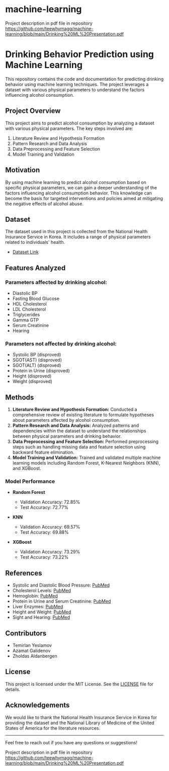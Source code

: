 # machine-learning

Project description in pdf file in repository
https://github.com/teewhymagg/machine-learning/blob/main/Drinking%20ML%20Presentation.pdf

# Drinking Behavior Prediction using Machine Learning

This repository contains the code and documentation for predicting drinking behavior using machine learning techniques. The project leverages a dataset with various physical parameters to understand the factors influencing alcohol consumption.

## Project Overview

This project aims to predict alcohol consumption by analyzing a dataset with various physical parameters. The key steps involved are:

1. Literature Review and Hypothesis Formation
2. Pattern Research and Data Analysis
3. Data Preprocessing and Feature Selection
4. Model Training and Validation

## Motivation

By using machine learning to predict alcohol consumption based on specific physical parameters, we can gain a deeper understanding of the factors influencing alcohol consumption behavior. This knowledge can become the basis for targeted interventions and policies aimed at mitigating the negative effects of alcohol abuse.

## Dataset

The dataset used in this project is collected from the National Health Insurance Service in Korea. It includes a range of physical parameters related to individuals' health.

- [Dataset Link](https://www.data.go.kr/data/15007122/fileData.do)

## Features Analyzed

### Parameters affected by drinking alcohol:
- Diastolic BP
- Fasting Blood Glucose
- HDL Cholesterol
- LDL Cholesterol
- Triglycerides
- Gamma GTP
- Serum Creatinine
- Hearing

### Parameters not affected by drinking alcohol:
- Systolic BP (disproved)
- SGOT(AST) (disproved)
- SGOT(ALT) (disproved)
- Protein in Urine (disproved)
- Height (disproved)
- Weight (disproved)

## Methods

1. **Literature Review and Hypothesis Formation:** Conducted a comprehensive review of existing literature to formulate hypotheses about parameters affected by alcohol consumption.
2. **Pattern Research and Data Analysis:** Analyzed patterns and dependencies within the dataset to understand the relationships between physical parameters and drinking behavior.
3. **Data Preprocessing and Feature Selection:** Performed preprocessing steps such as handling missing data and feature selection using backward feature elimination.
4. **Model Training and Validation:** Trained and validated multiple machine learning models including Random Forest, K-Nearest Neighbors (KNN), and XGBoost.

### Model Performance

- **Random Forest**
  - Validation Accuracy: 72.85%
  - Test Accuracy: 72.77%

- **KNN**
  - Validation Accuracy: 69.57%
  - Test Accuracy: 69.88%

- **XGBoost**
  - Validation Accuracy: 73.29%
  - Test Accuracy: 73.22%

## References

- Systolic and Diastolic Blood Pressure: [PubMed](https://pubmed.ncbi.nlm.nih.gov/32216847/)
- Cholesterol Levels: [PubMed](https://pubmed.ncbi.nlm.nih.gov/30591638/)
- Hemoglobin: [PubMed](https://pubmed.ncbi.nlm.nih.gov/30409799/)
- Protein in Urine and Serum Creatinine: [PubMed](https://pubmed.ncbi.nlm.nih.gov/31044751/)
- Liver Enzymes: [PubMed](https://pubmed.ncbi.nlm.nih.gov/31119674/)
- Height and Weight: [PubMed](https://pubmed.ncbi.nlm.nih.gov/30571171/)
- Sight and Hearing: [PubMed](https://pubmed.ncbi.nlm.nih.gov/29772234/)

## Contributors

- Temirlan Yeslamov
- Azamat Galidenov
- Zholdas Aldanbergen

## License

This project is licensed under the MIT License. See the [LICENSE](LICENSE) file for details.

## Acknowledgements

We would like to thank the National Health Insurance Service in Korea for providing the dataset and the National Library of Medicine of the United States of America for the literature resources.

---

Feel free to reach out if you have any questions or suggestions!



Project description in pdf file in repository
https://github.com/teewhymagg/machine-learning/blob/main/Drinking%20ML%20Presentation.pdf

